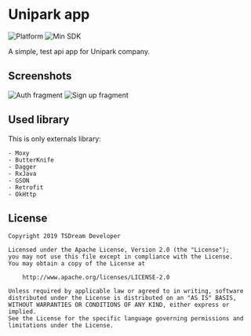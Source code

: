 # Unipark app
![Platform](https://img.shields.io/badge/platform-android-brightgreen.svg) ![Min SDK](https://img.shields.io/badge/minSdk-v19-brightgreen.svg)

A simple, test api app for Unipark company.

## Screenshots

![Auth fragment](https://i.ibb.co/q00ftLz/Screenshot-1563624200.png "Sign in fragment") ![Sign up fragment](https://i.ibb.co/gj7t6RS/Screenshot-1563624203.png "Sign up fragment")

## Used library

  This is only externals library:

```
- Moxy
- ButterKnife
- Dagger
- RxJava
- GSON
- Retrofit
- OkHttp
```

## License

```
Copyright 2019 TSDream Developer

Licensed under the Apache License, Version 2.0 (the "License");
you may not use this file except in compliance with the License.
You may obtain a copy of the License at

    http://www.apache.org/licenses/LICENSE-2.0

Unless required by applicable law or agreed to in writing, software
distributed under the License is distributed on an "AS IS" BASIS,
WITHOUT WARRANTIES OR CONDITIONS OF ANY KIND, either express or implied.
See the License for the specific language governing permissions and
limitations under the License.
```

[//]: # (These are reference links used in the body of this note and get stripped out when the markdown processor does its job. There is no need to format nicely because it shouldn't be seen. Thanks SO - http://stackoverflow.com/questions/4823468/store-comments-in-markdown-syntax)


   [OpenWeatherMap]: <https://openweathermap.org/>